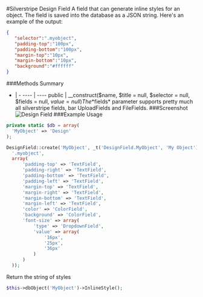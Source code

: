 #Silverstripe Design Field
A field that can generate inline styles for an object.
The field is saved into the database as a JSON string. Here's an example of the output:
```json
{  
   "selector":".myobject",
   "padding-top":"100px",
   "padding-bottom":"100px",
   "margin-top":"10px",
   "margin-bottom":"10px",
   "background":"#ffffff"
}
```
###Methods Summary
- | -
---- | ----
public | __construct($name, $title = null, $selector = null, $fields = null, $value = null)
The *$fields* parameter supports pretty much all silverstripe fields, bar UploadFields and FileFields.
###Screenshot
![Design Field](https://cloud.githubusercontent.com/assets/1136811/9507672/e9ae41f4-4ca3-11e5-8ef4-3d5ecf36afc9.png)
###Example Usage
```php
private static $db = array(
  'MyObject' => 'Design'
);
```

```php
DesignField::create('MyObject', _t('DesignField.MyObject', 'My Object'),
  '.myobject',
  array(
      'padding-top' => 'TextField',
      'padding-right' => 'TextField',
      'padding-bottom' => 'TextField',
      'padding-left' => 'TextField',
      'margin-top' => 'TextField',
      'margin-right' => 'TextField',
      'margin-bottom' => 'TextField',
      'margin-left' => 'TextField',
      'color' => 'ColorField',
      'background' => 'ColorField',
      'font-size' => array(
          'type' => 'DropdownField',
          'value' => array(
              '16px',
              '25px',
              '36px'
          )
      )
  ));
```
Return the string of styles
```php
$this->dbObject('MyObject')->InlineStyle();
```

